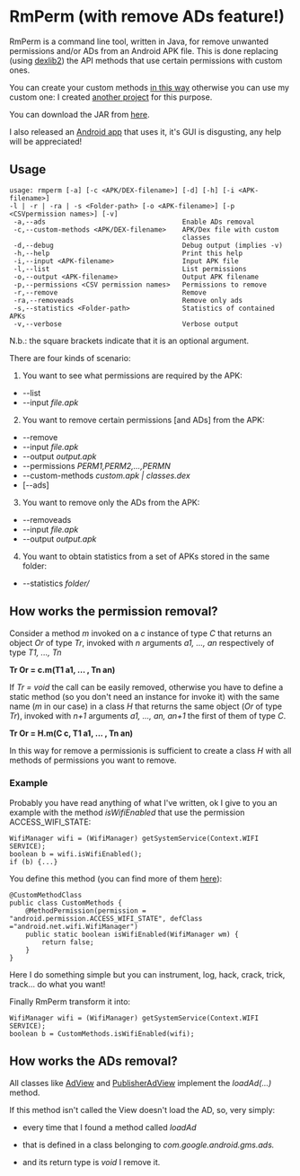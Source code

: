 # RmPerm (with remove ADs feature!)

RmPerm is a command line tool, written in Java, for remove unwanted permissions and/or ADs from an Android APK file.
This is done replacing (using [dexlib2](https://github.com/JesusFreke/smali/tree/master/dexlib2)) the API methods that use certain permissions with custom ones.

You can create your custom methods [in this way](https://github.com/simoneaonzo/ApkWithCustomMethods/blob/master/app/src/main/java/com/example/apkwithcustommethods/CustomMethods.java)
otherwise you can use my custom one: I created [another project](https://github.com/simoneaonzo/ApkWithCustomMethods) for this purpose.

You can download the JAR from [here](https://github.com/simoneaonzo/RmPerm/blob/master/build/libs/rmperm-all.jar?raw=true).

I also released an [Android app](https://github.com/simoneaonzo/AndRmPerm) that uses it, it's GUI is disgusting, any help will be appreciated!

## Usage

```
usage: rmperm [-a] [-c <APK/DEX-filename>] [-d] [-h] [-i <APK-filename>]
-l | -r | -ra | -s <Folder-path> [-o <APK-filename>] [-p <CSVpermission names>] [-v]
 -a,--ads                                  Enable ADs removal
 -c,--custom-methods <APK/DEX-filename>    APK/Dex file with custom
                                           classes
 -d,--debug                                Debug output (implies -v)
 -h,--help                                 Print this help
 -i,--input <APK-filename>                 Input APK file
 -l,--list                                 List permissions
 -o,--output <APK-filename>                Output APK filename
 -p,--permissions <CSV permission names>   Permissions to remove
 -r,--remove                               Remove
 -ra,--removeads                           Remove only ads
 -s,--statistics <Folder-path>             Statistics of contained APKs
 -v,--verbose                              Verbose output
```

N.b.: the square brackets indicate that it is an optional argument.

There are four kinds of scenario:

1. You want to see what permissions  are required by the APK:
  * --list
  * --input *file.apk*
2. You want to remove certain permissions [and ADs] from the APK:
  * --remove
  * --input *file.apk*
  * --output *output.apk*
  * --permissions *PERM1,PERM2,...,PERMN*
  * --custom-methods *custom.apk | classes.dex*
  * [--ads]
3. You want to remove only the ADs from the APK:
  * --removeads
  * --input *file.apk*
  * --output *output.apk* 
4. You want to obtain statistics from a set of APKs stored in the same folder:
  * --statistics *folder/*


## How works the permission removal?

Consider a method *m* invoked on a *c* instance of type *C* that returns an object *Or* of type *Tr*, invoked with *n* arguments *a1, ..., an* respectively of type *T1, ..., Tn*

**Tr Or = c.m(T1 a1, ... , Tn an)**

If *Tr = void* the call can be easily removed, otherwise you have to define a static method (so you don't need an instance for invoke it) with the same name (*m* in our case) in a class *H* that returns the same object (*Or* of type *Tr*), invoked with *n+1* arguments *a1, ..., an, an+1* the first of them of type *C*.

**Tr Or = H.m(C c, T1 a1, ... , Tn an)**

In this way for remove a permissionis is sufficient to create a class *H* with all methods of permissions you want to remove.


### Example

Probably you have read anything of what I've written, ok I give to you an example with the method *isWifiEnabled* that use the permission ACCESS_WIFI_STATE:
```
WifiManager wifi = (WifiManager) getSystemService(Context.WIFI SERVICE);
boolean b = wifi.isWifiEnabled();
if (b) {...}
```

You define this method (you can find more of them [here](https://github.com/simoneaonzo/CustomApp/blob/master/app/src/main/java/com/custom/customapp/CustomMethods.java)):
```
@CustomMethodClass
public class CustomMethods {
    @MethodPermission(permission = "android.permission.ACCESS_WIFI_STATE", defClass ="android.net.wifi.WifiManager")
    public static boolean isWifiEnabled(WifiManager wm) {
        return false;
    }
}
```
Here I do something simple but you can instrument, log, hack, crack, trick, track... do what you want!


Finally RmPerm transform it into:
```
WifiManager wifi = (WifiManager) getSystemService(Context.WIFI SERVICE);
boolean b = CustomMethods.isWifiEnabled(wifi);
```

## How works the ADs removal?

All classes like [AdView](https://developers.google.com/android/reference/com/google/android/gms/ads/AdView) and [PublisherAdView](https://developers.google.com/android/reference/com/google/android/gms/ads/doubleclick/PublisherAdView) implement the *loadAd(...)* method.

If this method isn't called the View doesn't load the AD, so, very simply: 

  * every time that I found a method called *loadAd* 

  * that is defined in a class belonging to *com.google.android.gms.ads.* 

  * and its return type is *void* 
 I remove it.

